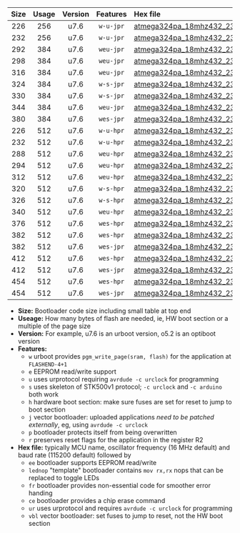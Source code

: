 |Size|Usage|Version|Features|Hex file|
|:-:|:-:|:-:|:-:|:--|
|226|256|u7.6|`w-u-jpr`|[atmega324pa_18mhz432_230400bps_ur_vbl.hex](https://raw.githubusercontent.com/stefanrueger/urboot/main//atmega324pa_18mhz432_230400bps_ur_vbl.hex)|
|232|256|u7.6|`w-u-jpr`|[atmega324pa_18mhz432_230400bps_lednop_ur_vbl.hex](https://raw.githubusercontent.com/stefanrueger/urboot/main//atmega324pa_18mhz432_230400bps_lednop_ur_vbl.hex)|
|292|384|u7.6|`weu-jpr`|[atmega324pa_18mhz432_230400bps_ee_ur_vbl.hex](https://raw.githubusercontent.com/stefanrueger/urboot/main//atmega324pa_18mhz432_230400bps_ee_ur_vbl.hex)|
|298|384|u7.6|`weu-jpr`|[atmega324pa_18mhz432_230400bps_ee_lednop_ur_vbl.hex](https://raw.githubusercontent.com/stefanrueger/urboot/main//atmega324pa_18mhz432_230400bps_ee_lednop_ur_vbl.hex)|
|316|384|u7.6|`weu-jpr`|[atmega324pa_18mhz432_230400bps_ee_lednop_fr_ur_vbl.hex](https://raw.githubusercontent.com/stefanrueger/urboot/main//atmega324pa_18mhz432_230400bps_ee_lednop_fr_ur_vbl.hex)|
|324|384|u7.6|`w-s-jpr`|[atmega324pa_18mhz432_230400bps_vbl.hex](https://raw.githubusercontent.com/stefanrueger/urboot/main//atmega324pa_18mhz432_230400bps_vbl.hex)|
|330|384|u7.6|`w-s-jpr`|[atmega324pa_18mhz432_230400bps_lednop_vbl.hex](https://raw.githubusercontent.com/stefanrueger/urboot/main//atmega324pa_18mhz432_230400bps_lednop_vbl.hex)|
|344|384|u7.6|`weu-jpr`|[atmega324pa_18mhz432_230400bps_ee_lednop_fr_ce_ur_vbl.hex](https://raw.githubusercontent.com/stefanrueger/urboot/main//atmega324pa_18mhz432_230400bps_ee_lednop_fr_ce_ur_vbl.hex)|
|380|384|u7.6|`wes-jpr`|[atmega324pa_18mhz432_230400bps_ee_vbl.hex](https://raw.githubusercontent.com/stefanrueger/urboot/main//atmega324pa_18mhz432_230400bps_ee_vbl.hex)|
|226|512|u7.6|`w-u-hpr`|[atmega324pa_18mhz432_230400bps_ur.hex](https://raw.githubusercontent.com/stefanrueger/urboot/main//atmega324pa_18mhz432_230400bps_ur.hex)|
|232|512|u7.6|`w-u-hpr`|[atmega324pa_18mhz432_230400bps_lednop_ur.hex](https://raw.githubusercontent.com/stefanrueger/urboot/main//atmega324pa_18mhz432_230400bps_lednop_ur.hex)|
|288|512|u7.6|`weu-hpr`|[atmega324pa_18mhz432_230400bps_ee_ur.hex](https://raw.githubusercontent.com/stefanrueger/urboot/main//atmega324pa_18mhz432_230400bps_ee_ur.hex)|
|294|512|u7.6|`weu-hpr`|[atmega324pa_18mhz432_230400bps_ee_lednop_ur.hex](https://raw.githubusercontent.com/stefanrueger/urboot/main//atmega324pa_18mhz432_230400bps_ee_lednop_ur.hex)|
|312|512|u7.6|`weu-hpr`|[atmega324pa_18mhz432_230400bps_ee_lednop_fr_ur.hex](https://raw.githubusercontent.com/stefanrueger/urboot/main//atmega324pa_18mhz432_230400bps_ee_lednop_fr_ur.hex)|
|320|512|u7.6|`w-s-hpr`|[atmega324pa_18mhz432_230400bps.hex](https://raw.githubusercontent.com/stefanrueger/urboot/main//atmega324pa_18mhz432_230400bps.hex)|
|326|512|u7.6|`w-s-hpr`|[atmega324pa_18mhz432_230400bps_lednop.hex](https://raw.githubusercontent.com/stefanrueger/urboot/main//atmega324pa_18mhz432_230400bps_lednop.hex)|
|340|512|u7.6|`weu-hpr`|[atmega324pa_18mhz432_230400bps_ee_lednop_fr_ce_ur.hex](https://raw.githubusercontent.com/stefanrueger/urboot/main//atmega324pa_18mhz432_230400bps_ee_lednop_fr_ce_ur.hex)|
|376|512|u7.6|`wes-hpr`|[atmega324pa_18mhz432_230400bps_ee.hex](https://raw.githubusercontent.com/stefanrueger/urboot/main//atmega324pa_18mhz432_230400bps_ee.hex)|
|382|512|u7.6|`wes-hpr`|[atmega324pa_18mhz432_230400bps_ee_lednop.hex](https://raw.githubusercontent.com/stefanrueger/urboot/main//atmega324pa_18mhz432_230400bps_ee_lednop.hex)|
|382|512|u7.6|`wes-jpr`|[atmega324pa_18mhz432_230400bps_ee_lednop_vbl.hex](https://raw.githubusercontent.com/stefanrueger/urboot/main//atmega324pa_18mhz432_230400bps_ee_lednop_vbl.hex)|
|412|512|u7.6|`wes-hpr`|[atmega324pa_18mhz432_230400bps_ee_lednop_fr.hex](https://raw.githubusercontent.com/stefanrueger/urboot/main//atmega324pa_18mhz432_230400bps_ee_lednop_fr.hex)|
|412|512|u7.6|`wes-jpr`|[atmega324pa_18mhz432_230400bps_ee_lednop_fr_vbl.hex](https://raw.githubusercontent.com/stefanrueger/urboot/main//atmega324pa_18mhz432_230400bps_ee_lednop_fr_vbl.hex)|
|454|512|u7.6|`wes-hpr`|[atmega324pa_18mhz432_230400bps_ee_lednop_fr_ce.hex](https://raw.githubusercontent.com/stefanrueger/urboot/main//atmega324pa_18mhz432_230400bps_ee_lednop_fr_ce.hex)|
|454|512|u7.6|`wes-jpr`|[atmega324pa_18mhz432_230400bps_ee_lednop_fr_ce_vbl.hex](https://raw.githubusercontent.com/stefanrueger/urboot/main//atmega324pa_18mhz432_230400bps_ee_lednop_fr_ce_vbl.hex)|

- **Size:** Bootloader code size including small table at top end
- **Useage:** How many bytes of flash are needed, ie, HW boot section or a multiple of the page size
- **Version:** For example, u7.6 is an urboot version, o5.2 is an optiboot version
- **Features:**
  + `w` urboot provides `pgm_write_page(sram, flash)` for the application at `FLASHEND-4+1`
  + `e` EEPROM read/write support
  + `u` uses urprotocol requiring `avrdude -c urclock` for programming
  + `s` uses skeleton of STK500v1 protocol; `-c urclock` and `-c arduino` both work
  + `h` hardware boot section: make sure fuses are set for reset to jump to boot section
  + `j` vector bootloader: uploaded applications *need to be patched externally*, eg, using `avrdude -c urclock`
  + `p` bootloader protects itself from being overwritten
  + `r` preserves reset flags for the application in the register R2
- **Hex file:** typically MCU name, oscillator frequency (16 MHz default) and baud rate (115200 default) followed by
  + `ee` bootloader supports EEPROM read/write
  + `lednop` "template" bootloader contains `mov rx,rx` nops that can be replaced to toggle LEDs
  + `fr` bootloader provides non-essential code for smoother error handing
  + `ce` bootloader provides a chip erase command
  + `ur` uses urprotocol and requires `avrdude -c urclock` for programming
  + `vbl` vector bootloader: set fuses to jump to reset, not the HW boot section
